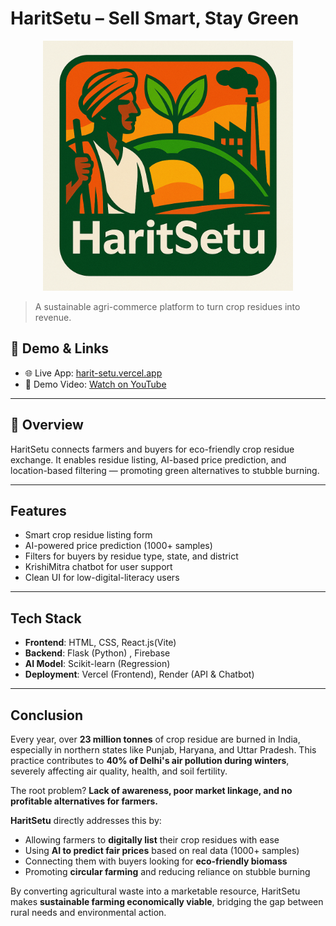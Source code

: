 # HaritSetu – Sell Smart, Stay Green


<p align="center">
  <img src="HaritSetu_Logo (1).png" alt="HaritSetu Logo" width="400"/>
</p>

> A sustainable agri-commerce platform to turn crop residues into revenue.

## 🔗 Demo & Links

- 🌐 Live App: [harit-setu.vercel.app](https://code-for-bharat-git-main-shanti-kumari-gautams-projects.vercel.app/)
- 🎥 Demo Video: [Watch on YouTube](https://youtu.be/MRuSDbewoB4)
---

## 🌱 Overview

HaritSetu connects farmers and buyers for eco-friendly crop residue exchange. It enables residue listing, AI-based price prediction, and location-based filtering — promoting green alternatives to stubble burning.

---

##  Features

- Smart crop residue listing form
- AI-powered price prediction (1000+ samples)
- Filters for buyers by residue type, state, and district
- KrishiMitra chatbot for user support
- Clean UI for low-digital-literacy users

---

##  Tech Stack

- **Frontend**: HTML, CSS, React.js(Vite)
- **Backend**: Flask (Python) , Firebase
- **AI Model**: Scikit-learn (Regression)
- **Deployment**: Vercel (Frontend), Render (API & Chatbot)

---
## Conclusion

Every year, over **23 million tonnes** of crop residue are burned in India, especially in northern states like Punjab, Haryana, and Uttar Pradesh. This practice contributes to **40% of Delhi's air pollution during winters**, severely affecting air quality, health, and soil fertility.

The root problem? **Lack of awareness, poor market linkage, and no profitable alternatives for farmers.**

**HaritSetu** directly addresses this by:
- Allowing farmers to **digitally list** their crop residues with ease
- Using **AI to predict fair prices** based on real data (1000+ samples)
- Connecting them with buyers looking for **eco-friendly biomass**
- Promoting **circular farming** and reducing reliance on stubble burning

By converting agricultural waste into a marketable resource, HaritSetu makes **sustainable farming economically viable**, bridging the gap between rural needs and environmental action.


